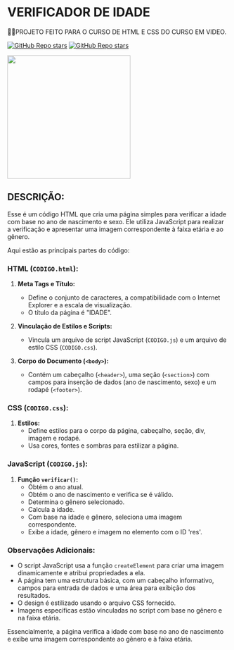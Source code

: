 # VERIFICADOR DE IDADE
👨‍🏫PROJETO FEITO PARA O CURSO DE HTML E CSS DO CURSO EM VIDEO.

[![GitHub Repo stars](https://img.shields.io/badge/VILHALVA-GITHUB-03A9F4?logo=github)](https://github.com/VILHALVA)
[![GitHub Repo stars](https://img.shields.io/badge/MEUS-CURSOS-03A9F4?logo=github)](https://github.com/VILHALVA?tab=repositories&q=CURSO&type=public&language=&sort=) <br>

<img src="https://pt.seaicons.com/wp-content/uploads/2015/10/Age-Child-Male-Light-icon.png" align="center" width="280"> <br>

## DESCRIÇÃO:
Esse é um código HTML que cria uma página simples para verificar a idade com base no ano de nascimento e sexo. Ele utiliza JavaScript para realizar a verificação e apresentar uma imagem correspondente à faixa etária e ao gênero.

Aqui estão as principais partes do código:

### HTML (`CODIGO.html`):
1. **Meta Tags e Título:**
   - Define o conjunto de caracteres, a compatibilidade com o Internet Explorer e a escala de visualização.
   - O título da página é "IDADE".

2. **Vinculação de Estilos e Scripts:**
   - Vincula um arquivo de script JavaScript (`CODIGO.js`) e um arquivo de estilo CSS (`CODIGO.css`).

3. **Corpo do Documento (`<body>`):**
   - Contém um cabeçalho (`<header>`), uma seção (`<section>`) com campos para inserção de dados (ano de nascimento, sexo) e um rodapé (`<footer>`).

### CSS (`CODIGO.css`):
1. **Estilos:**
   - Define estilos para o corpo da página, cabeçalho, seção, div, imagem e rodapé.
   - Usa cores, fontes e sombras para estilizar a página.

### JavaScript (`CODIGO.js`):
1. **Função `verificar()`:**
   - Obtém o ano atual.
   - Obtém o ano de nascimento e verifica se é válido.
   - Determina o gênero selecionado.
   - Calcula a idade.
   - Com base na idade e gênero, seleciona uma imagem correspondente.
   - Exibe a idade, gênero e imagem no elemento com o ID 'res'.

### Observações Adicionais:
   - O script JavaScript usa a função `createElement` para criar uma imagem dinamicamente e atribui propriedades a ela.
   - A página tem uma estrutura básica, com um cabeçalho informativo, campos para entrada de dados e uma área para exibição dos resultados.
   - O design é estilizado usando o arquivo CSS fornecido.
   - Imagens específicas estão vinculadas no script com base no gênero e na faixa etária.

Essencialmente, a página verifica a idade com base no ano de nascimento e exibe uma imagem correspondente ao gênero e à faixa etária.